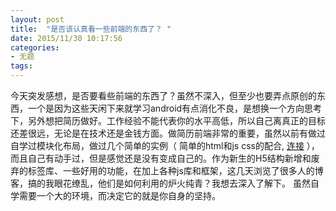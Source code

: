 ```yaml
---
layout: post
title:  "是否该认真看一些前端的东西了？ "
date: 2015/11/30 10:17:56 
categories:
- 无题
tags:
---
```


今天突发感想，是否要看些前端的东西了？虽然不深入，但至少也要弄点原创的东西，一个是因为这些天闲下来就学习android有点消化不良，是想换一个方向思考下，另外想把简历做好。工作经验不能代表你的水平高低，所以自己离真正的目标还差很远，无论是在技术还是金钱方面。做简历前端非常的重要，虽然以前有做过自学过模块化布局，做过几个简单的实例（ 简单的html和js css的配合, [连接](http://xh888.github.io/page_demo/miaov_exercise/) ），而且自己有动手过，但是感觉还是没有变成自己的。作为新生的H5结构新增和废弃的标签库、一些好用的功能，在加上各种js库和框架，这几天浏览了很多人的博客，搞的我眼花缭乱，他们是如何利用的炉火纯青？我想去深入了解下。 虽然自学需要一个大的环境，而决定它的就是你自身的坚持。

